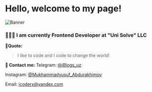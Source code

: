 # Hello, welcome to my page!
![Banner](https://educator.uz/palma/mrabdurakhimov.png)

### 👨🏻‍💻 I am currently Frontend Developer at "Uni Solve" LLC
**🖤Quote:**
>I like to code and I code to change the world!

 **📧 Contact me:**
Telegram: [@iBlogs_uz](https://t.me/iblogs_uz)

Instagram: [@Mukhammadyusuf_Abdurakhimov](https://www.instagram.com/mukhammadyusuf_abdurakhimov/)

Email: icoderx@yandex.com
